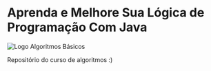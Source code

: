 # Aprenda e Melhore Sua Lógica de Programação Com Java
![Logo Algoritmos Básicos](https://raw.githubusercontent.com/jrdutra/algoritmos/main/logo/logo_126x146.png)

Repositório do curso de algoritmos :)
